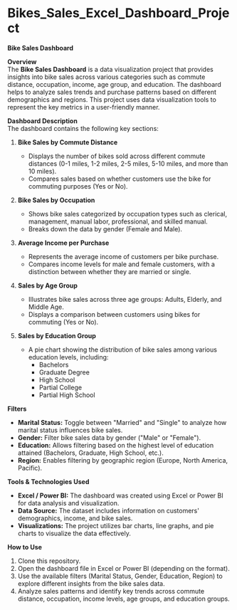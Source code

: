# Bikes_Sales_Excel_Dashboard_Project

**Bike Sales Dashboard**

**Overview**  
The **Bike Sales Dashboard** is a data visualization project that provides insights into bike sales across various categories such as commute distance, occupation, income, age group, and education. The dashboard helps to analyze sales trends and purchase patterns based on different demographics and regions. This project uses data visualization tools to represent the key metrics in a user-friendly manner.

**Dashboard Description**  
The dashboard contains the following key sections:

1. **Bike Sales by Commute Distance**
   - Displays the number of bikes sold across different commute distances (0-1 miles, 1-2 miles, 2-5 miles, 5-10 miles, and more than 10 miles).
   - Compares sales based on whether customers use the bike for commuting purposes (Yes or No).

2. **Bike Sales by Occupation**
   - Shows bike sales categorized by occupation types such as clerical, management, manual labor, professional, and skilled manual.
   - Breaks down the data by gender (Female and Male).

3. **Average Income per Purchase**
   - Represents the average income of customers per bike purchase.
   - Compares income levels for male and female customers, with a distinction between whether they are married or single.

4. **Sales by Age Group**
   - Illustrates bike sales across three age groups: Adults, Elderly, and Middle Age.
   - Displays a comparison between customers using bikes for commuting (Yes or No).

5. **Sales by Education Group**
   - A pie chart showing the distribution of bike sales among various education levels, including:
     - Bachelors
     - Graduate Degree
     - High School
     - Partial College
     - Partial High School

**Filters**  
- **Marital Status:** Toggle between "Married" and "Single" to analyze how marital status influences bike sales.
- **Gender:** Filter bike sales data by gender ("Male" or "Female").
- **Education:** Allows filtering based on the highest level of education attained (Bachelors, Graduate, High School, etc.).
- **Region:** Enables filtering by geographic region (Europe, North America, Pacific).

**Tools & Technologies Used**  
- **Excel / Power BI:** The dashboard was created using Excel or Power BI for data analysis and visualization.
- **Data Source:** The dataset includes information on customers' demographics, income, and bike sales.
- **Visualizations:** The project utilizes bar charts, line graphs, and pie charts to visualize the data effectively.

**How to Use**  
1. Clone this repository.
2. Open the dashboard file in Excel or Power BI (depending on the format).
3. Use the available filters (Marital Status, Gender, Education, Region) to explore different insights from the bike sales data.
4. Analyze sales patterns and identify key trends across commute distance, occupation, income levels, age groups, and education groups.


